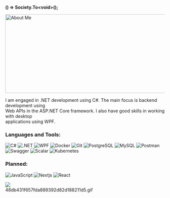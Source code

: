 **() => Society.To&lt;void&gt;();**

<body>
     <div>
        <img src=4af796ba201b5443d8ea5e45614de3f2.gif" width="580px" height="250px" alt="About Me">
    </div>
    <p>
        I am engaged in .NET development using C#. The main focus is backend development using<br> 
         Web APIs in the ASP.NET Core framework. I also have good skills in working with desktop<br>  
         applications using WPF.
    </p>
</body>

### Languages and Tools:
![C#](https://img.shields.io/badge/-C%23-090909?style=for-the-badge&logo=c-sharp&logoColor=white)
![.NET](https://img.shields.io/badge/-.NET-090909?style=for-the-badge&logo=dotnet)
![WPF](https://img.shields.io/badge/-WPF-090909?style=for-the-badge&logo=dotnet)
![Docker](https://img.shields.io/badge/-Docker-090909?style=for-the-badge&logo=docker)
![Git](https://img.shields.io/badge/-Git-090909?style=for-the-badge&logo=git)
![PostgreSQL](https://img.shields.io/badge/-PostgreSQL-090909?style=for-the-badge&logo=postgresql)
![MySQL](https://img.shields.io/badge/-MySQL-090909?style=for-the-badge&logo=mysql)
![Postman](https://img.shields.io/badge/-Postman-090909?style=for-the-badge&logo=postman)
![Swagger](https://img.shields.io/badge/-Swagger-090909?style=for-the-badge&logo=swagger)
![Scalar](https://img.shields.io/badge/-Scalar-090909?style=for-the-badge&logo=scalar)
![Kubernetes](https://img.shields.io/badge/-Kubernetes-090909?style=for-the-badge&logo=kubernetes)

### Planned:

![JavaScript](https://img.shields.io/badge/-JS-090909?style=for-the-badge&logo=javascript)
![Nextjs](https://img.shields.io/badge/-Next.js-090909?style=for-the-badge&logo=next.js)
![React](https://img.shields.io/badge/-React-090909?style=for-the-badge&logo=react)

<div align="left">
  <img src="https://visitor-badge.laobi.icu/badge?page_id=1args.1args&"/>
</div> 48db431f657fda889392d82d188211d5.gif
